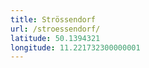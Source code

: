 ```yaml
---
title: Strössendorf
url: /stroessendorf/
latitude: 50.1394321
longitude: 11.221732300000001
---
```

